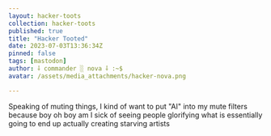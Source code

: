 ```yaml
---
layout: hacker-toots
collection: hacker-toots
published: true
title: "Hacker Tooted"
date: 2023-07-03T13:36:34Z
pinned: false
tags: [mastodon]
author: ⸸ commander ░ nova ⸸ :~$
avatar: /assets/media_attachments/hacker-nova.png

---
```


<p>Speaking of muting things, I kind of want to put &quot;AI&quot; into my mute filters because boy oh boy am I sick of seeing people glorifying what is essentially going to end up actually creating starving artists</p>


